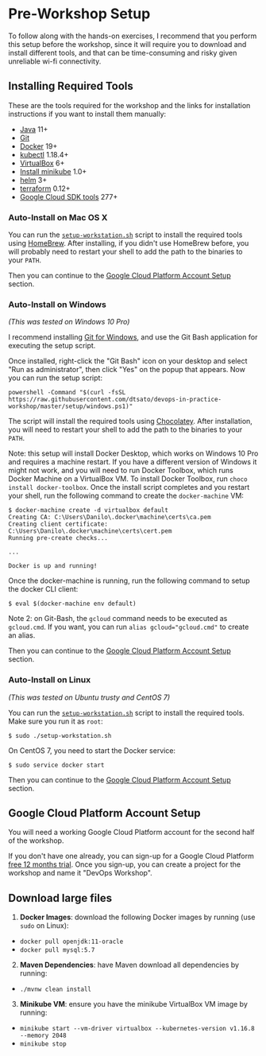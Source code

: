 # Pre-Workshop Setup

To follow along with the hands-on exercises, I recommend that you perform this
setup before the workshop, since it will require you to download and install
different tools, and that can be time-consuming and risky given unreliable wi-fi
connectivity.

## Installing Required Tools

These are the tools required for the workshop and the links for installation
instructions if you want to install them manually:

* [Java](https://java.com/en/download/) 11+
* [Git](https://git-scm.com/book/en/v2/Getting-Started-Installing-Git)
* [Docker](https://docs.docker.com/install/) 19+
* [kubectl](https://kubernetes.io/docs/tasks/tools/install-kubectl/) 1.18.4+
* [VirtualBox](https://www.virtualbox.org/wiki/Downloads) 6+
* [Install minikube](https://kubernetes.io/docs/tasks/tools/install-minikube/)
1.0+
* [helm](https://github.com/kubernetes/helm/blob/master/docs/install.md) 3+
* [terraform](https://www.terraform.io/intro/getting-started/install.html) 0.12+
* [Google Cloud SDK tools](https://cloud.google.com/sdk/downloads) 277+

### Auto-Install on Mac OS X

You can run the [`setup-workstation.sh`](./setup-workstation.sh) script to
install the required tools using [HomeBrew](https://brew.sh/). After installing,
if you didn't use HomeBrew before, you will probably need to restart your
shell to add the path to the binaries to your `PATH`.

Then you can continue to the
[Google Cloud Platform Account Setup](#google-cloud-platform-account-setup)
section.

### Auto-Install on Windows

*(This was tested on Windows 10 Pro)*

I recommend installing [Git for Windows](https://gitforwindows.org), and use the
Git Bash application for executing the setup script.

Once installed, right-click the "Git Bash" icon on your desktop and select
"Run as administrator", then click "Yes" on the popup that appears. Now you can
run the setup script:

```
powershell -Command "$(curl -fsSL https://raw.githubusercontent.com/dtsato/devops-in-practice-workshop/master/setup/windows.ps1)"
```

The script will install the required tools using
[Chocolatey](https://chocolatey.org). After installation, you will need to
restart your shell to add the path to the binaries to your `PATH`.

Note: this setup will install Docker Desktop, which works on Windows 10 Pro and
requires a machine restart. If you have a different version of Windows it might
not work, and you will need to run Docker Toolbox, which runs Docker Machine on
a VirtualBox VM. To install Docker Toolbox, run `choco install docker-toolbox`.
Once the install script completes and you restart your shell, run the following
command to create the `docker-machine` VM:

```shell
$ docker-machine create -d virtualbox default
Creating CA: C:\Users\Danilo\.docker\machine\certs\ca.pem
Creating client certificate: C:\Users\Danilo\.docker\machine\certs\cert.pem
Running pre-create checks...

...

Docker is up and running!
```

Once the docker-machine is running, run the following command to setup the
docker CLI client:

```shell
$ eval $(docker-machine env default)
```

Note 2: on Git-Bash, the `gcloud` command needs to be executed as `gcloud.cmd`.
If you want, you can run `alias gcloud="gcloud.cmd"` to create an alias.

Then you can continue to the
[Google Cloud Platform Account Setup](#google-cloud-platform-account-setup)
section.

### Auto-Install on Linux

*(This was tested on Ubuntu trusty and CentOS 7)*

You can run the [`setup-workstation.sh`](./setup-workstation.sh) script to
install the required tools. Make sure you run it as `root`:

```shell
$ sudo ./setup-workstation.sh
```

On CentOS 7, you need to start the Docker service:

```shell
$ sudo service docker start
```

Then you can continue to the
[Google Cloud Platform Account Setup](#google-cloud-platform-account-setup)
section.

## Google Cloud Platform Account Setup

You will need a working Google Cloud Platform account for the second half of the
workshop.

If you don't have one already, you can sign-up for a Google Cloud Platform
[free 12 months trial](https://cloud.google.com/free/). Once you sign-up, you
can create a project for the workshop and name it "DevOps Workshop".

## Download large files

1. **Docker Images**: download the following Docker images by running (use
  `sudo` on Linux):
  * `docker pull openjdk:11-oracle`
  * `docker pull mysql:5.7`
2. **Maven Dependencies**: have Maven download all dependencies by running:
  * `./mvnw clean install`
3. **Minikube VM**: ensure you have the minikube VirtualBox VM image by running:
  * `minikube start --vm-driver virtualbox --kubernetes-version v1.16.8 --memory 2048`
  * `minikube stop`
